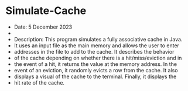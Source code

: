 # Simulate-Cache
 * Date: 5 December 2023
 *
 * Description: This program simulates a fully associative cache in Java. 
 * It uses an input file as the main memory and allows the user to enter 
 * addresses in the file to add to the cache. It describes the behavior 
 * of the cache depending on whether there is a hit/miss/eviction and in
 * the event of a hit, it returns the value at the memory address. In the
 * event of an eviction, it randomly evicts a row from the cache. It also
 * displays a visual of the cache to the terminal. Finally, it displays the
 * hit rate of the cache.